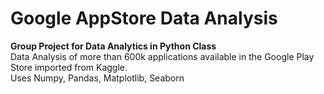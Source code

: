 # Google AppStore Data Analysis
<strong> Group Project for Data Analytics in Python Class <br> </strong>
Data Analysis of more than 600k applications available in the Google Play Store imported from Kaggle. 
<br> 
Uses Numpy, Pandas, Matplotlib, Seaborn


